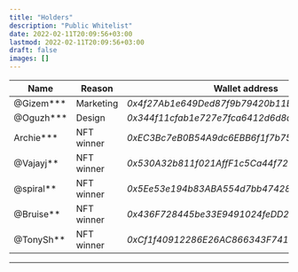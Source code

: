 ```yaml
---
title: "Holders"
description: "Public Whitelist"
date: 2022-02-11T20:09:56+03:00
lastmod: 2022-02-11T20:09:56+03:00
draft: false
images: []
---
```

<div class="table-responsive">

| **Name** | **Reason** | **Wallet address**                      | **Amount** |
|----------|------------|-----------------------------------------|------------|
| @Gizem***| Marketing  | *0x4f27Ab1e649Ded87f9b79420b11B7c68d08E9432* | 4   |
| @Oguzh***| Design     | *0x344f11cfab1e727e7fca6412d6d8d4b6eaa45c71* | 2   |
| Archie***| NFT winner | *0xEC3Bc7eB0B54A9dc6EBB6f1f7b75c86b7D9aE079* | 1   |
| @Vajayj**| NFT winner | *0x530A32b811f021AffF1c5Ca44f721c157af75388* | 1   |
| @spiral**| NFT winner | *0x5Ee53e194b83ABA554d7bb47428E23360cCd731e* | 1   |
| @Bruise**| NFT winner | *0x436F728445be33E9491024feDD2DC5b418d11bD5* | 1   |
| @TonySh**| NFT winner | *0xCf1f40912286E26AC866343F74137b75C2A2f386* | 1   |

</div>

------------
